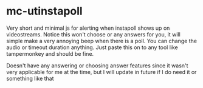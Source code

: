 # mc-utinstapoll
Very short and minimal js for alerting when instapoll shows up on videostreams. 
Notice this won't choose or any answers for you, it will simple make a very annoying beep when there is a poll. 
You can change the audio or timeout duration anything.
Just paste this on to any tool like tampermonkey and should be fine.

Doesn't have any answering or choosing answer features since it wasn't very applicable for me at the time,
but I will update in future if I do need it or something like that
